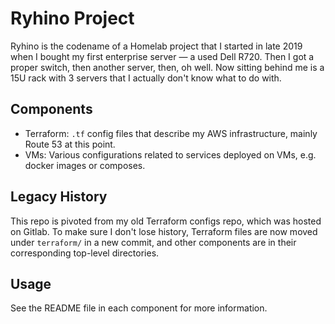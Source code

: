 # Ryhino Project
Ryhino is the codename of a Homelab project that I started in late 2019 when I bought my first enterprise server — a used Dell R720. Then I got a proper switch, then another server, then, oh well. Now sitting behind me is a 15U rack with 3 servers that I actually don't know what to do with.

## Components
- Terraform: `.tf` config files that describe my AWS infrastructure, mainly Route 53 at this point.
- VMs: Various configurations related to services deployed on VMs, e.g. docker images or composes.

## Legacy History
This repo is pivoted from my old Terraform configs repo, which was hosted on Gitlab. To make sure I don't lose history, Terraform files are now moved under `terraform/` in a new commit, and other components are in their corresponding top-level directories.

## Usage
See the README file in each component for more information.
